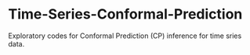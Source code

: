 # Time-Series-Conformal-Prediction

Exploratory codes for Conformal Prediction (CP) inference for time sries data.
